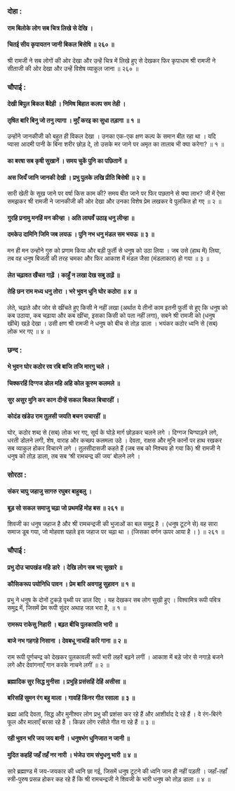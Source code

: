 ### दोहा :

#### राम बिलोके लोग सब चित्र लिखे से देखि ।
#### चितई सीय कृपायतन जानी बिकल बिसेषि ॥ २६० ॥

श्री रामजी ने सब लोगों की ओर देखा और उन्हें चित्र में लिखे हुए से देखकर फिर कृपाधाम श्री रामजी ने सीताजी की ओर देखा और उन्हें विशेष व्याकुल जाना ॥ २६० ॥

### चौपाई :

#### देखी बिपुल बिकल बैदेही । निमिष बिहात कलप सम तेही ।
#### तृषित बारि बिनु जो तनु त्यागा । मुएँ करइ का सुधा तड़ागा ॥ १ ॥

उन्होंने जानकीजी को बहुत ही विकल देखा । उनका एक-एक क्षण कल्प के समान बीत रहा था । यदि प्यासा आदमी पानी के बिना शरीर छोड़ दे, तो उसके मर जाने पर अमृत का तालाब भी क्या करेगा? ॥ १ ॥

#### का बरषा सब कृषी सुखानें । समय चुकें पुनि का पछितानें ॥
#### अस जियँ जानि जानकी देखी । प्रभु पुलके लखि प्रीति बिसेषी ॥ २ ॥

सारी खेती के सूख जाने पर वर्षा किस काम की? समय बीत जाने पर फिर पछताने से क्या लाभ? जी में ऐसा समझकर श्री रामजी ने जानकीजी की ओर देखा और उनका विशेष प्रेम लखकर वे पुलकित हो गए ॥ २ ॥

#### गुरहि प्रनामु मनहिं मन कीन्हा । अति लाघवँ उठाइ धनु लीन्हा ॥
#### दमकेउ दामिनि जिमि जब लयऊ । पुनि नभ धनु मंडल सम भयऊ ॥ ३ ॥

मन ही मन उन्होंने गुरु को प्रणाम किया और बड़ी फुर्ती से धनुष को उठा लिया । जब उसे (हाथ में) लिया, तब वह धनुष बिजली की तरह चमका और फिर आकाश में मंडल जैसा (मंडलाकार) हो गया ॥ ३ ॥

#### लेत चढ़ावत खैंचत गाढ़ें । काहुँ न लखा देख सबु ठाढ़ें ॥
#### तेहि छन राम मध्य धनु तोरा । भरे भुवन धुनि घोर कठोरा ॥ ४ ॥

लेते, चढ़ाते और जोर से खींचते हुए किसी ने नहीं लखा (अर्थात ये तीनों काम इतनी फुर्ती से हुए कि धनुष को कब उठाया, कब चढ़ाया और कब खींचा, इसका किसी को पता नहीं लगा), सबने श्री रामजी को (धनुष खींचे) खड़े देखा । उसी क्षण श्री रामजी ने धनुष को बीच से तोड़ डाला । भयंकर कठोर ध्वनि से (सब) लोक भर गए ॥ ४ ॥

### छन्द :

#### भे भुवन घोर कठोर रव रबि बाजि तजि मारगु चले ।
#### चिक्करहिं दिग्गज डोल महि अहि कोल कूरुम कलमले ॥
#### सुर असुर मुनि कर कान दीन्हें सकल बिकल बिचारहीं ।
#### कोदंड खंडेउ राम तुलसी जयति बचन उचारहीं ॥

घोर, कठोर शब्द से (सब) लोक भर गए, सूर्य के घोड़े मार्ग छोड़कर चलने लगे । दिग्गज चिग्घाड़ने लगे, धरती डोलने लगी, शेष, वाराह और कच्छप कलमला उठे । देवता, राक्षस और मुनि कानों पर हाथ रखकर सब व्याकुल होकर विचारने लगे । तुलसीदासजी कहते हैं (जब सब को निश्चय हो गया कि) श्री रामजी ने धनुष को तोड़ डाला, तब सब ‘श्री रामचन्द्र की जय’ बोलने लगे ।

### सोरठा :

#### संकर चापु जहाजु सागरु रघुबर बाहुबलु ।
#### बूड़ सो सकल समाजु चढ़ा जो प्रथमहिं मोह बस ॥ २६१ ॥

शिवजी का धनुष जहाज है और श्री रामचन्द्रजी की भुजाओं का बल समुद्र है । (धनुष टूटने से) वह सारा समाज डूब गया, जो मोहवश पहले इस जहाज पर चढ़ा था । (जिसका वर्णन ऊपर आया है । ) ॥ २६१ ॥

### चौपाई :

#### प्रभु दोउ चापखंड महि डारे । देखि लोग सब भए सुखारे ॥
#### कौसिकरूप पयोनिधि पावन । प्रेम बारि अवगाहु सुहावन ॥ १ ॥

प्रभु ने धनुष के दोनों टुकड़े पृथ्वी पर डाल दिए । यह देखकर सब लोग सुखी हुए । विश्वामित्र रूपी पवित्र समुद्र में, जिसमें प्रेम रूपी सुंदर अथाह जल भरा है, ॥ १ ॥

#### रामरूप राकेसु निहारी । बढ़त बीचि पुलकावलि भारी ॥
#### बाजे नभ गहगहे निसाना । देवबधू नाचहिं करि गाना ॥ २ ॥

राम रूपी पूर्णचन्द्र को देखकर पुलकावली रूपी भारी लहरें बढ़ने लगीं । आकाश में बड़े जोर से नगाड़े बजने लगे और देवांगनाएँ गान करके नाचने लगीं ॥ २ ॥

#### ब्रह्मादिक सुर सिद्ध मुनीसा । प्रभुहि प्रसंसहिं देहिं असीसा ॥
#### बरिसहिं सुमन रंग बहु माला । गावहिं किंनर गीत रसाला ॥ ३ ॥

ब्रह्मा आदि देवता, सिद्ध और मुनीश्वर लोग प्रभु की प्रशंसा कर रहे हैं और आशीर्वाद दे रहे हैं । वे रंग-बिरंगे फूल और मालाएँ बरसा रहे हैं । किन्नर लोग रसीले गीत गा रहे हैं ॥ ३ ॥

#### रही भुवन भरि जय जय बानी । धनुषभंग धुनिजात न जानी ॥
#### मुदित कहहिं जहँ तहँ नर नारी । भंजेउ राम संभुधनु भारी ॥ ४ ॥

सारे ब्रह्माण्ड में जय-जयकार की ध्वनि छा गई, जिसमें धनुष टूटने की ध्वनि जान ही नहीं पड़ती । जहाँ-तहाँ स्त्री-पुरुष प्रसन्न होकर कह रहे हैं कि श्री रामचन्द्रजी ने शिवजी के भारी धनुष को तोड़ डाला ॥ ४ ॥
